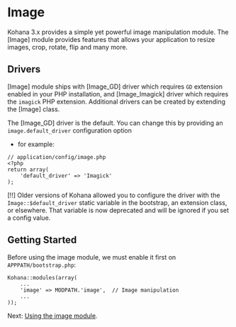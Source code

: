 # Image

Kohana 3.x provides a simple yet powerful image manipulation module. The [Image] module provides features that allows your application to resize images, crop, rotate, flip and many more.

## Drivers

[Image] module ships with [Image_GD] driver which requires `GD` extension enabled in your PHP installation, and
[Image_Imagick] driver which requires the `imagick` PHP extension. Additional drivers can be created by extending
the [Image] class.

The [Image_GD] driver is the default. You can change this by providing an `image.default_driver` configuration option
- for example:

~~~
// application/config/image.php
<?php
return array(
    'default_driver' => 'Imagick'
);
~~~

[!!] Older versions of Kohana allowed you to configure the driver with the `Image::$default_driver` static variable in
the bootstrap, an extension class, or elsewhere. That variable is now deprecated and will be ignored if you set a
config value.

## Getting Started

Before using the image module, we must enable it first on `APPPATH/bootstrap.php`:

~~~
Kohana::modules(array(
    ...
    'image' => MODPATH.'image',  // Image manipulation
    ...
));
~~~

Next: [Using the image module](using).

